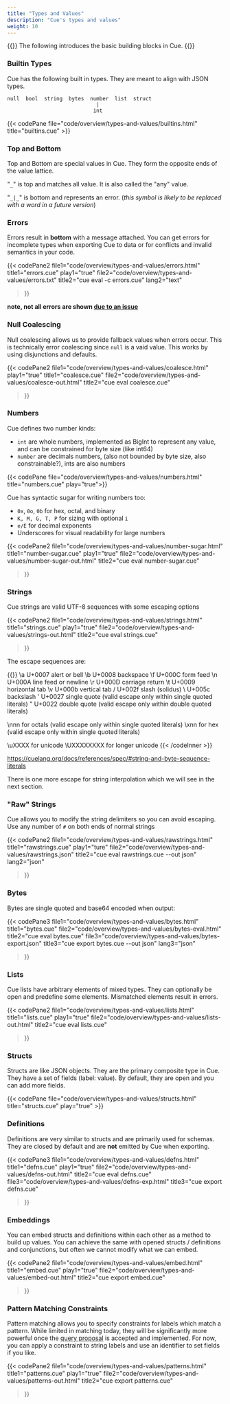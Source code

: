 ```yaml
---
title: "Types and Values"
description: "Cue's types and values"
weight: 10
---
```


{{<lead>}}
The following introduces the basic building blocks in Cue.
{{</lead>}}


### Builtin Types

Cue has the following built in types.
They are meant to align with JSON types.

```text
null  bool  string  bytes  number  list  struct
                             |
                            int
```

{{< codePane file="code/overview/types-and-values/builtins.html" title="builtins.cue" >}}



### Top and Bottom

Top and Bottom are special values in Cue.
They form the opposite ends of the value lattice.

"`_`" is top and matches all value. It is also called the "any" value.

"`_|_`" is bottom and represents an error. (_this symbol is likely to be replaced with a word in a future version_)



### Errors

Errors result in __bottom__ with a message attached.
You can get errors for incomplete types when exporting Cue to data
or for conflicts and invalid semantics in your code.

{{< codePane2
	file1="code/overview/types-and-values/errors.html" title1="errors.cue" play1="true"
	file2="code/overview/types-and-values/errors.txt" title2="cue eval -c errors.cue" lang2="text"
>}}

__note, not all errors are shown [due to an issue](https://github.com/cue-lang/cue/issues/1319)__



### Null Coalescing

Null coalescing allows us to provide fallback values when errors occur.
This is technically error coalescing since `null` is a vaid value.
This works by using disjunctions and defaults.

{{< codePane2
  file1="code/overview/types-and-values/coalesce.html" play1="true" title1="coalesce.cue"
  file2="code/overview/types-and-values/coalesce-out.html" title2="cue eval coalesce.cue"
>}}



### Numbers

Cue defines two number kinds:

- `int` are whole numbers, implemented as BigInt to represent any value, and can be constrained for byte size (like int64)
- `number` are decimals numbers, (also not bounded by byte size, also constrainable?), ints are also numbers

{{< codePane file="code/overview/types-and-values/numbers.html" title="numbers.cue" play="true">}}

Cue has syntactic sugar for writing numbers too:

- `0x`, `0o`, `0b` for hex, octal, and binary
- `K, M, G, T, P` for sizing with optional `i`
- `e/E` for decimal exponents
- Underscores for visual readability for large numbers

{{< codePane2
  file1="code/overview/types-and-values/number-sugar.html" title1="number-sugar.cue" play1="true"
  file2="code/overview/types-and-values/number-sugar-out.html" title2="cue eval number-sugar.cue"
>}}



### Strings

Cue strings are valid UTF-8 sequences with some escaping options

{{< codePane2
  file1="code/overview/types-and-values/strings.html" title1="strings.cue" play1="true"
  file2="code/overview/types-and-values/strings-out.html" title2="cue eval strings.cue"
>}}

The escape sequences are:

{{<codeInner lang="text">}}
\a   U+0007 alert or bell
\b   U+0008 backspace
\f   U+000C form feed
\n   U+000A line feed or newline
\r   U+000D carriage return
\t   U+0009 horizontal tab
\v   U+000b vertical tab
\/   U+002f slash (solidus)
\\   U+005c backslash
\'   U+0027 single quote  (valid escape only within single quoted literals)
\"   U+0022 double quote  (valid escape only within double quoted literals)

\nnn   for octals         (valid escape only within single quoted literals)
\xnn   for hex            (valid escape only within single quoted literals)

\uXXXX  for unicode
\UXXXXXXXX for longer unicode
{{< /codeInner >}}

https://cuelang.org/docs/references/spec/#string-and-byte-sequence-literals

There is one more escape for string interpolation which we will see in the next section.



### "Raw" Strings

Cue allows you to modify the string delimiters so you can avoid escaping.
Use any number of `#` on both ends of normal strings

{{< codePane2
  file1="code/overview/types-and-values/rawstrings.html" title1="rawstrings.cue" play1="ture"
  file2="code/overview/types-and-values/rawstrings.json" title2="cue eval rawstrings.cue --out json" lang2="json"
>}}



### Bytes

Bytes are single quoted and base64 encoded when output:

{{< codePane3
  file1="code/overview/types-and-values/bytes.html" title1="bytes.cue"
  file2="code/overview/types-and-values/bytes-eval.html" title2="cue eval bytes.cue"
  file3="code/overview/types-and-values/bytes-export.json" title3="cue export bytes.cue --out json" lang3="json"
>}}



### Lists

Cue lists have arbitrary elements of mixed types. They can optionally be open and predefine some elements.
Mismatched elements result in errors.

{{< codePane2
  file1="code/overview/types-and-values/lists.html" title1="lists.cue" play1="true"
  file2="code/overview/types-and-values/lists-out.html" title2="cue eval lists.cue"
>}}



### Structs

Structs are like JSON objects. They are the primary composite type in Cue.
They have a set of fields (label: value).
By default, they are open and you can add more fields.

{{< codePane file="code/overview/types-and-values/structs.html" title="structs.cue" play="true" >}}



### Definitions

Definitions are very similar to structs and are primarily used for schemas.
They are closed by default and are __not__ emitted by Cue when exporting.

{{< codePane3
  file1="code/overview/types-and-values/defns.html"     title1="defns.cue" play1="true"
  file2="code/overview/types-and-values/defns-out.html" title2="cue eval defns.cue"
  file3="code/overview/types-and-values/defns-exp.html" title3="cue export defns.cue"
>}}



### Embeddings

You can embed structs and definitions within each other as a method to build up values.
You can achieve the same with opened structs / definitions and conjunctions, but often we cannot modify what we can embed.

{{< codePane2
  file1="code/overview/types-and-values/embed.html"     title1="embed.cue" play1="true"
  file2="code/overview/types-and-values/embed-out.html" title2="cue export embed.cue"
>}}



### Pattern Matching Constraints

Pattern matching allows you to specify constraints for labels which match a pattern.
While limited in matching today, they will be significantly more powerful once the
[query proposal](https://github.com/cuelang/cue/issues/165) is accepted and implemented.
For now, you can apply a constraint to string labels and use an identifier to set fields if you like.

{{< codePane2
  file1="code/overview/types-and-values/patterns.html"     title1="patterns.cue" play1="true"
  file2="code/overview/types-and-values/patterns-out.html" title2="cue export patterns.cue"
>}}

